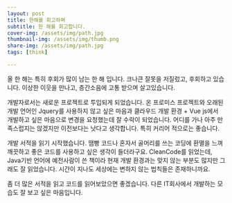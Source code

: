 ```yaml
---
layout: post
title: 한해를 회고하며
subtitle: 한 해를 회고합니다.
cover-img: /assets/img/path.jpg
thumbnail-img: /assets/img/thumb.png
share-img: /assets/img/path.jpg
tags: [think]

---
```


 올 한 해는 특히 후회가 많이 남는 한 해 입니다.
 크나큰 잘못을 저질렀고, 후회하고 있습니다.
 이상한 이웃을 만나고, 층간소음에 고통 받으며 살고있습니다.
 
 개발자로서는 새로운 프로젝트로 투입되게 되었습니다. 온 프로미스 프로젝트와 오래된 개발 언어인 Jquery를 사용하지 않고 싶은 마음과 클라우드 개발 환경 + Vue js에서 개발하고 싶은 마음으로 변경을 요청했는데 잘 수락이 되었습니다. 어디를 가나 아주 만족스럽지는 않겠지만 이전보다는 낫다고 생각합니다. 특히 커리어 적으로는 좋습니다.

 개발 서적을 읽기 시작했습니다. 땜빵 코드나 혼자서 골머리를 쓰는 코딩에 환멸을 느껴 깨끗하고 좋은 코드를 사용하고 싶은 생각이 들더라구요. CleanCode를 읽었는데, Java기반 언어에 예전사람이 쓴 책이라 현재  개발 환경과는 맞지 않는 부분도 많지만 그래도 잘 읽었습니다. 시간이 지나도 세상에는 변하지 않는 법칙들은 존재하니까요. 

좀 더 많은 서적을 읽고 코드를 읽어보았으면 좋겠습니다. 다른 IT회사에서 개발하는 모습도 잘 보고 싶은 마음입니다. 
